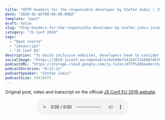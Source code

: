 ```yaml
---
title: "HTTP headers for the responsible developer by Stefan Judis | JSConf EU 2019"
date: "2020-02-05T00:00:00.000Z"
template: "post"
draft: false
slug: "http-headers-for-the-responsible-developer-by-stefan-judis-jsconf-eu-2019"
category: "JS Conf 2019"
tags:
  - "Open source"
  - "Javascript"
  - "JS Conf EU"
description: "To build inclusive websites, developers have to consider accessibility, performance and user flows. Crafted source code forms the foundation for thought-through UIs, but it’s not only about the code. Let’s have a look at HTTP, and to be specific, its headers that can have a direct impact on user experience."
socialImage: "https://2019.jsconf.eu/immutable/6d2d9ef141b4f714d9874b707e8f4d19674c98e3/images/cms/stefan-judis-e6cdcb2c-1000-square.jpg"
podcastURL: "https://storage.cloud.google.com/js-talks/HTTP%20headers%20for%20the%20responsible%20developer%20by%20Stefan%20Judis%20JSConf%20EU%202019.mp3"
podcastDuration: "0:23:21"
podcastSpeaker: "Stefan Judis"
podcastSize: 33618475
---
```


Original post, video and transcript on the official [JS Conf EU 2019 website](https://2019.jsconf.eu/stefan-judis/http-headers-for-the-responsible-developer.html).

<!-- End of podcast preview -->

<div style="text-align: center">
	<audio controls="controls">
		<source type="audio/mp3" src="https://storage.cloud.google.com/js-talks/HTTP%20headers%20for%20the%20responsible%20developer%20by%20Stefan%20Judis%20JSConf%20EU%202019.mp3"></source>
		<p>Your browser does not support the audio element.</p>
	</audio>
</div>